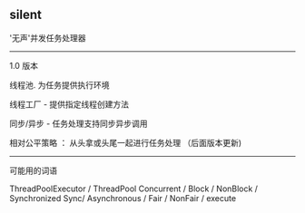 ## silent

'无声'并发任务处理器

----

1.0 版本

线程池. 为任务提供执行环境

线程工厂 - 提供指定线程创建方法

同步/异步 - 任务处理支持同步异步调用

相对公平策略 ： 从头拿或头尾一起进行任务处理
（后面版本更新) 

----

可能用的词语

ThreadPoolExecutor / ThreadPool
Concurrent / Block / NonBlock / Synchronized Sync/
Asynchronous / Fair / NonFair / execute

